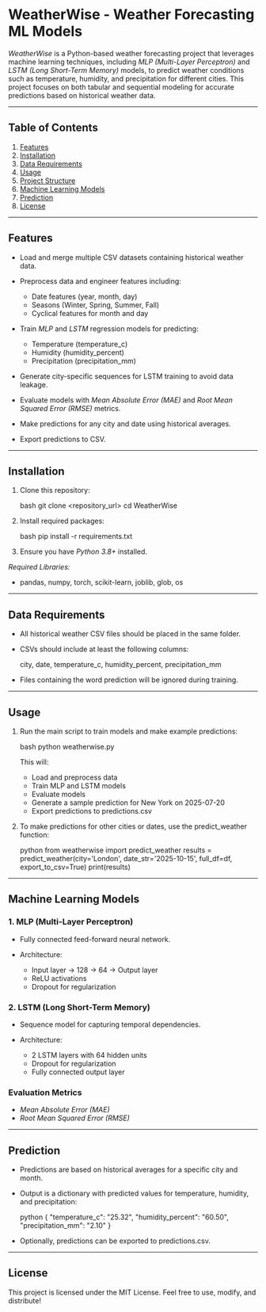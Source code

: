 # WeatherWise - Weather Forecasting ML Models

*WeatherWise* is a Python-based weather forecasting project that leverages machine learning techniques, including *MLP (Multi-Layer Perceptron)* and *LSTM (Long Short-Term Memory)* models, to predict weather conditions such as temperature, humidity, and precipitation for different cities. This project focuses on both tabular and sequential modeling for accurate predictions based on historical weather data.

---

## Table of Contents

1. [Features](#features)
2. [Installation](#installation)
3. [Data Requirements](#data-requirements)
4. [Usage](#usage)
5. [Project Structure](#project-structure)
6. [Machine Learning Models](#machine-learning-models)
7. [Prediction](#prediction)
8. [License](#license)

---

## Features

* Load and merge multiple CSV datasets containing historical weather data.
* Preprocess data and engineer features including:

  * Date features (year, month, day)
  * Seasons (Winter, Spring, Summer, Fall)
  * Cyclical features for month and day
* Train *MLP* and *LSTM* regression models for predicting:

  * Temperature (temperature_c)
  * Humidity (humidity_percent)
  * Precipitation (precipitation_mm)
* Generate city-specific sequences for LSTM training to avoid data leakage.
* Evaluate models with *Mean Absolute Error (MAE)* and *Root Mean Squared Error (RMSE)* metrics.
* Make predictions for any city and date using historical averages.
* Export predictions to CSV.

---

## Installation

1. Clone this repository:

   bash
   git clone <repository_url>
   cd WeatherWise
   

2. Install required packages:

   bash
   pip install -r requirements.txt
   

3. Ensure you have *Python 3.8+* installed.

*Required Libraries:*

* pandas, numpy, torch, scikit-learn, joblib, glob, os

---

## Data Requirements

* All historical weather CSV files should be placed in the same folder.
* CSVs should include at least the following columns:

  
  city, date, temperature_c, humidity_percent, precipitation_mm
  
* Files containing the word prediction will be ignored during training.

---

## Usage

1. Run the main script to train models and make example predictions:

   bash
   python weatherwise.py
   

   This will:

   * Load and preprocess data
   * Train MLP and LSTM models
   * Evaluate models
   * Generate a sample prediction for New York on 2025-07-20
   * Export predictions to predictions.csv

2. To make predictions for other cities or dates, use the predict_weather function:

   python
   from weatherwise import predict_weather
   results = predict_weather(city='London', date_str='2025-10-15', full_df=df, export_to_csv=True)
   print(results)
   

---
## Machine Learning Models

### 1. MLP (Multi-Layer Perceptron)

* Fully connected feed-forward neural network.
* Architecture:

  * Input layer → 128 → 64 → Output layer
  * ReLU activations
  * Dropout for regularization

### 2. LSTM (Long Short-Term Memory)

* Sequence model for capturing temporal dependencies.
* Architecture:

  * 2 LSTM layers with 64 hidden units
  * Dropout for regularization
  * Fully connected output layer

### Evaluation Metrics

* *Mean Absolute Error (MAE)*
* *Root Mean Squared Error (RMSE)*

---

## Prediction

* Predictions are based on historical averages for a specific city and month.
* Output is a dictionary with predicted values for temperature, humidity, and precipitation:

  python
  {
      "temperature_c": "25.32",
      "humidity_percent": "60.50",
      "precipitation_mm": "2.10"
  }
  
* Optionally, predictions can be exported to predictions.csv.

---

## License

This project is licensed under the MIT License.
Feel free to use, modify, and distribute!
